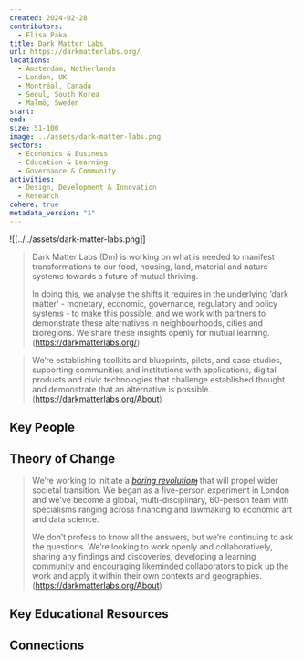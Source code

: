 ```yaml
---
created: 2024-02-28
contributors:
  - Elisa Paka
title: Dark Matter Labs
url: https://darkmatterlabs.org/
locations:
  - Amsterdam, Netherlands
  - London, UK
  - Montréal, Canada
  - Seoul, South Korea
  - Malmö, Sweden
start: 
end: 
size: 51-100
image: ../assets/dark-matter-labs.png
sectors:
  - Economics & Business
  - Education & Learning
  - Governance & Community
activities:
  - Design, Development & Innovation
  - Research
cohere: true
metadata_version: "1"
---
```

![[../../assets/dark-matter-labs.png]] 

> Dark Matter Labs (Dm) is working on what is needed to manifest transformations to our food, housing, land, material and nature systems towards a future of mutual thriving.  
> 
> In doing this, we analyse the shifts it requires in the underlying ‘dark matter’ - monetary, economic, governance, regulatory and policy systems - to make this possible, and we work with partners to demonstrate these alternatives in neighbourhoods, cities and bioregions. We share these insights openly for mutual learning. (https://darkmatterlabs.org/)

> We’re establishing toolkits and blueprints, pilots, and case studies, supporting communities and institutions with applications, digital products and civic technologies that challenge established thought and demonstrate that an alternative is possible. (https://darkmatterlabs.org/About)

## Key People

## Theory of Change
  
> We’re working to initiate a _[boring revolution](https://provocations.darkmatterlabs.org/the-necessity-of-a-boring-revolution-a71b1ae6f956)_[︎](https://provocations.darkmatterlabs.org/the-necessity-of-a-boring-revolution-a71b1ae6f956) that will propel wider societal transition. We began as a five-person experiment in London and we've become a global, multi-disciplinary, 60-person team with specialisms ranging across financing and lawmaking to economic art and data science.  
> 
> We don’t profess to know all the answers, but we’re continuing to ask the questions. We’re looking to work openly and collaboratively, sharing any findings and discoveries, developing a learning community and encouraging likeminded collaborators to pick up the work and apply it within their own contexts and geographies. (https://darkmatterlabs.org/About)

## Key Educational Resources

## Connections










